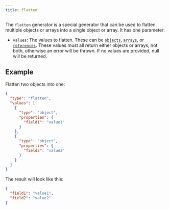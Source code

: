 ```yaml
---
title: flatten
---
```


The `flatten` generator is a special generator that can be used to flatten
multiple objects or arrays into a single object or array. It has one parameter:

* `values`: The values to flatten. These can be [`objects`](object.md),
[`arrays`](array.md), or [`references`](reference.md). These values must all
return either objects or arrays, not both, otherwise an error will be thrown.
If no values are provided, null will be returned.

## Example

Flatten two objects into one:

```json
{
  "type": "flatten",
  "values": [
    {
      "type": "object",
      "properties": {
        "field1": "value1"
      }
    },
    {
      "type": "object",
      "properties": {
        "field2": "value2"
      }
    }
  ]
}
```

The result will look like this:

```json
{
  "field1": "value1",
  "field2": "value2"
}
```
